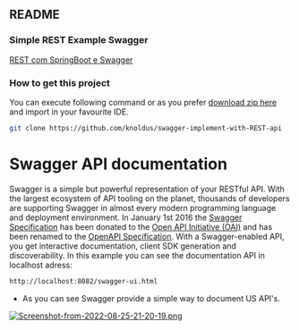 ## README
### Simple REST Example Swagger


[REST com SpringBoot e Swagger](http://www.semeru.com.br/blog/documentando-aplicacoes-restfull-com-springboot-e-swagger/)

### How to get this project

You can execute following command or as you prefer [download zip here](https://github.com/knoldus/swagger-implement-with-REST-api/archive/master.zip) and import in your favourite IDE.

```sh
git clone https://github.com/knoldus/swagger-implement-with-REST-api
```

# Swagger API documentation 

Swagger is a simple but powerful representation of your RESTful API. With the largest ecosystem of API tooling on the planet, thousands of developers are supporting Swagger in almost every modern programming language and deployment environment. In January 1st 2016 the [Swagger Specification](http://swagger.io/) has been donated to the [Open API Initiative (OAI)](https://openapis.org/) and has been renamed to the [OpenAPI Specification](https://openapis.org/). With a Swagger-enabled API, you get interactive documentation, client SDK generation and discoverability. In this example you can see the documentation API in localhost adress:

```sh
http://localhost:8082/swagger-ui.html
```
* As you can see Swagger provide a simple way to document US API's.

[![Screenshot-from-2022-08-25-21-20-19.png](https://i.postimg.cc/wMFVbqMC/Screenshot-from-2022-08-25-21-20-19.png)](https://postimg.cc/T5LgKXr0)

